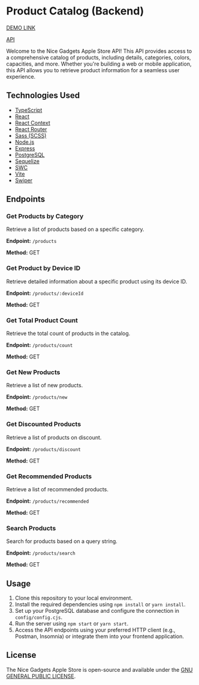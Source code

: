 # Product Catalog (Backend)

[DEMO LINK](https://frontend-product-catalog.vercel.app/)

[API](https://backend-product-catalog.onrender.com/)

Welcome to the Nice Gadgets Apple Store API! This API provides access to a comprehensive catalog of products, including details, categories, colors, capacities, and more. Whether you're building a web or mobile application, this API allows you to retrieve product information for a seamless user experience.

## Technologies Used

- [TypeScript](https://www.typescriptlang.org/)
- [React](https://reactjs.org/)
- [React Context](https://reactjs.org/docs/context.html)
- [React Router](https://reactrouter.com/)
- [Sass (SCSS)](https://sass-lang.com/)
- [Node.js](https://nodejs.org/)
- [Express](https://expressjs.com/)
- [PostgreSQL](https://www.postgresql.org/)
- [Sequelize](https://sequelize.org/)
- [SWC](https://swc.rs/)
- [Vite](https://vitejs.dev/)
- [Swiper](https://swiperjs.com/)

## Endpoints

### Get Products by Category

Retrieve a list of products based on a specific category.

**Endpoint:** `/products`

**Method:** GET

### Get Product by Device ID

Retrieve detailed information about a specific product using its device ID.

**Endpoint:** `/products/:deviceId`

**Method:** GET

### Get Total Product Count

Retrieve the total count of products in the catalog.

**Endpoint:** `/products/count`

**Method:** GET

### Get New Products

Retrieve a list of new products.

**Endpoint:** `/products/new`

**Method:** GET

### Get Discounted Products

Retrieve a list of products on discount.

**Endpoint:** `/products/discount`

**Method:** GET

### Get Recommended Products

Retrieve a list of recommended products.

**Endpoint:** `/products/recommended`

**Method:** GET

### Search Products

Search for products based on a query string.

**Endpoint:** `/products/search`

**Method:** GET

## Usage

1. Clone this repository to your local environment.
2. Install the required dependencies using `npm install` or `yarn install`.
3. Set up your PostgreSQL database and configure the connection in `config/config.cjs`.
4. Run the server using `npm start` or `yarn start`.
5. Access the API endpoints using your preferred HTTP client (e.g., Postman, Insomnia) or integrate them into your frontend application.

## License

The Nice Gadgets Apple Store is open-source and available under the [GNU GENERAL PUBLIC LICENSE](LICENSE).
